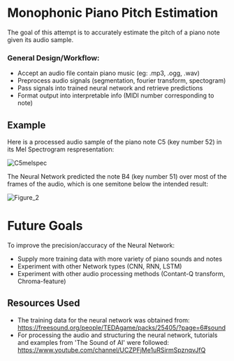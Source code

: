 # Monophonic Piano Pitch Estimation #

The goal of this attempt is to accurately estimate the pitch of a piano note given its audio sample.

### General Design/Workflow: ###
- Accept an audio file contain piano music (eg: .mp3, .ogg, .wav)
- Preprocess audio signals (segmentation, fourier transform, spectogram)
- Pass signals into trained neural network and retrieve predictions
- Format output into interpretable info (MIDI number corresponding to note)

## Example ##
Here is a processed audio sample of the piano note C5 (key number 52) in its Mel Spectrogram respresentation:

![C5melspec](https://user-images.githubusercontent.com/59456593/131265878-b96be13a-81bc-47e7-93e6-45849279a09c.png)

The Neural Network predicted the note B4 (key number 51) over most of the frames of the audio, which is one semitone below the intended result:

![Figure_2](https://user-images.githubusercontent.com/59456593/117213324-76513f80-adc9-11eb-96e6-4a5aae32c364.png)

# Future Goals #
To improve the precision/accuracy of the Neural Network:
- Supply more training data with more variety of piano sounds and notes
- Experiment with other Network types (CNN, RNN, LSTM)
- Experiment with other audio processing methods (Contant-Q transform, Chroma-feature)


## Resources Used ##
- The training data for the neural network was obtained from: https://freesound.org/people/TEDAgame/packs/25405/?page=6#sound
- For processing the audio and structuring the neural network, tutorials and examples from 'The Sound of AI' were followed: https://www.youtube.com/channel/UCZPFjMe1uRSirmSpznqvJfQ
